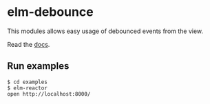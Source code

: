 # elm-debounce

This modules allows easy usage of debounced events from the view.

Read the [docs](http://package.elm-lang.org/packages/bcardiff/elm-debounce/latest).

## Run examples

```
$ cd examples
$ elm-reactor
open http://localhost:8000/
```
